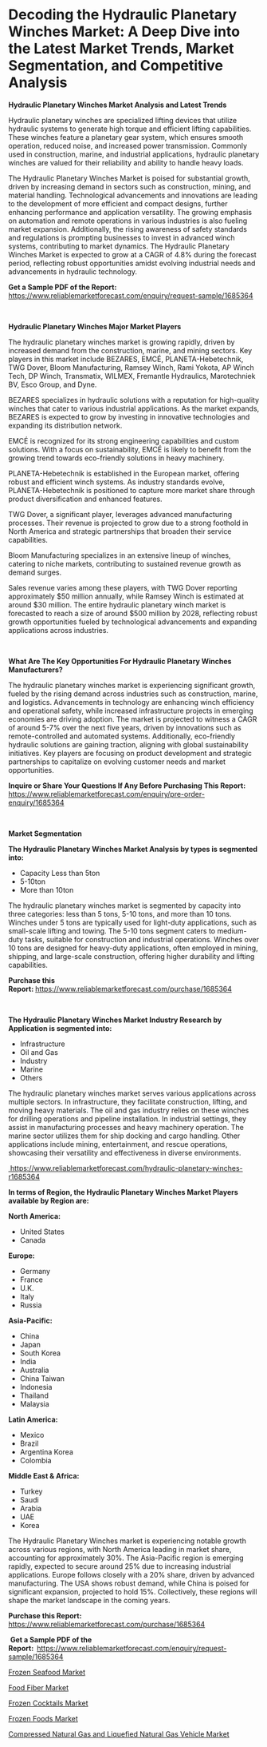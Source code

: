 <p><h1>Decoding the Hydraulic Planetary Winches Market: A Deep Dive into the Latest Market Trends, Market Segmentation, and Competitive Analysis</h1></p><p><strong>Hydraulic Planetary Winches Market Analysis and Latest Trends</strong></p>
<p><p>Hydraulic planetary winches are specialized lifting devices that utilize hydraulic systems to generate high torque and efficient lifting capabilities. These winches feature a planetary gear system, which ensures smooth operation, reduced noise, and increased power transmission. Commonly used in construction, marine, and industrial applications, hydraulic planetary winches are valued for their reliability and ability to handle heavy loads.</p><p>The Hydraulic Planetary Winches Market is poised for substantial growth, driven by increasing demand in sectors such as construction, mining, and material handling. Technological advancements and innovations are leading to the development of more efficient and compact designs, further enhancing performance and application versatility. The growing emphasis on automation and remote operations in various industries is also fueling market expansion. Additionally, the rising awareness of safety standards and regulations is prompting businesses to invest in advanced winch systems, contributing to market dynamics. The Hydraulic Planetary Winches Market is expected to grow at a CAGR of 4.8% during the forecast period, reflecting robust opportunities amidst evolving industrial needs and advancements in hydraulic technology.</p></p>
<p><strong>Get a Sample PDF of the Report:&nbsp;</strong> <a href="https://www.reliablemarketforecast.com/enquiry/request-sample/1685364?utm_campaign=1140&utm_medium=2&utm_source=Github&utm_content=ia&utm_term=17122024&utm_id=hydraulic-planetary-winches">https://www.reliablemarketforecast.com/enquiry/request-sample/1685364</a></p>
<p>&nbsp;</p>
<p><strong>Hydraulic Planetary Winches Major Market Players</strong></p>
<p><p>The hydraulic planetary winches market is growing rapidly, driven by increased demand from the construction, marine, and mining sectors. Key players in this market include BEZARES, EMCÉ, PLANETA-Hebetechnik, TWG Dover, Bloom Manufacturing, Ramsey Winch, Rami Yokota, AP Winch Tech, DP Winch, Transmatix, WILMEX, Fremantle Hydraulics, Marotechniek BV, Esco Group, and Dyne. </p><p>BEZARES specializes in hydraulic solutions with a reputation for high-quality winches that cater to various industrial applications. As the market expands, BEZARES is expected to grow by investing in innovative technologies and expanding its distribution network.</p><p>EMCÉ is recognized for its strong engineering capabilities and custom solutions. With a focus on sustainability, EMCÉ is likely to benefit from the growing trend towards eco-friendly solutions in heavy machinery.</p><p>PLANETA-Hebetechnik is established in the European market, offering robust and efficient winch systems. As industry standards evolve, PLANETA-Hebetechnik is positioned to capture more market share through product diversification and enhanced features.</p><p>TWG Dover, a significant player, leverages advanced manufacturing processes. Their revenue is projected to grow due to a strong foothold in North America and strategic partnerships that broaden their service capabilities.</p><p>Bloom Manufacturing specializes in an extensive lineup of winches, catering to niche markets, contributing to sustained revenue growth as demand surges.</p><p>Sales revenue varies among these players, with TWG Dover reporting approximately $50 million annually, while Ramsey Winch is estimated at around $30 million. The entire hydraulic planetary winch market is forecasted to reach a size of around $500 million by 2028, reflecting robust growth opportunities fueled by technological advancements and expanding applications across industries.</p></p>
<p>&nbsp;</p>
<p><strong>What Are The Key Opportunities For Hydraulic Planetary Winches Manufacturers?</strong></p>
<p><p>The hydraulic planetary winches market is experiencing significant growth, fueled by the rising demand across industries such as construction, marine, and logistics. Advancements in technology are enhancing winch efficiency and operational safety, while increased infrastructure projects in emerging economies are driving adoption. The market is projected to witness a CAGR of around 5-7% over the next five years, driven by innovations such as remote-controlled and automated systems. Additionally, eco-friendly hydraulic solutions are gaining traction, aligning with global sustainability initiatives. Key players are focusing on product development and strategic partnerships to capitalize on evolving customer needs and market opportunities.</p></p>
<p><strong>Inquire or Share Your Questions If Any Before Purchasing This Report:</strong> <a href="https://www.reliablemarketforecast.com/enquiry/pre-order-enquiry/1685364?utm_campaign=1140&utm_medium=2&utm_source=Github&utm_content=ia&utm_term=17122024&utm_id=hydraulic-planetary-winches">https://www.reliablemarketforecast.com/enquiry/pre-order-enquiry/1685364</a></p>
<p>&nbsp;</p>
<p><strong>Market Segmentation</strong></p>
<p><strong>The Hydraulic Planetary Winches Market Analysis by types is segmented into:</strong></p>
<p><ul><li>Capacity Less than 5ton</li><li>5-10ton</li><li>More than 10ton</li></ul></p>
<p><p>The hydraulic planetary winches market is segmented by capacity into three categories: less than 5 tons, 5-10 tons, and more than 10 tons. Winches under 5 tons are typically used for light-duty applications, such as small-scale lifting and towing. The 5-10 tons segment caters to medium-duty tasks, suitable for construction and industrial operations. Winches over 10 tons are designed for heavy-duty applications, often employed in mining, shipping, and large-scale construction, offering higher durability and lifting capabilities.</p></p>
<p><strong>Purchase this Report:&nbsp;</strong><a href="https://www.reliablemarketforecast.com/purchase/1685364?utm_campaign=1140&utm_medium=2&utm_source=Github&utm_content=ia&utm_term=17122024&utm_id=hydraulic-planetary-winches">https://www.reliablemarketforecast.com/purchase/1685364</a></p>
<p>&nbsp;</p>
<p><strong>The Hydraulic Planetary Winches Market Industry Research by Application is segmented into:</strong></p>
<p><ul><li>Infrastructure</li><li>Oil and Gas</li><li>Industry</li><li>Marine</li><li>Others</li></ul></p>
<p><p>The hydraulic planetary winches market serves various applications across multiple sectors. In infrastructure, they facilitate construction, lifting, and moving heavy materials. The oil and gas industry relies on these winches for drilling operations and pipeline installation. In industrial settings, they assist in manufacturing processes and heavy machinery operation. The marine sector utilizes them for ship docking and cargo handling. Other applications include mining, entertainment, and rescue operations, showcasing their versatility and effectiveness in diverse environments.</p></p>
<p><a href="https://www.reliablemarketforecast.com/hydraulic-planetary-winches-r1685364?utm_campaign=1140&utm_medium=2&utm_source=Github&utm_content=ia&utm_term=17122024&utm_id=hydraulic-planetary-winches">&nbsp;https://www.reliablemarketforecast.com/hydraulic-planetary-winches-r1685364</a></p>
<p><strong>In terms of Region, the Hydraulic Planetary Winches Market Players available by Region are:</strong></p>
<p>
    <p> <strong> North America: </strong>
        <ul>
            <li>United States</li>
            <li>Canada</li>
        </ul>
        </p> 
    <p> <strong> Europe: </strong>
        <ul>
            <li>Germany</li>
            <li>France</li>
            <li>U.K.</li>
            <li>Italy</li>
            <li>Russia</li>
        </ul>
        </p> 
    <p> <strong> Asia-Pacific: </strong>
        <ul>
            <li>China</li>
            <li>Japan</li>
            <li>South Korea</li>
            <li>India</li>
            <li>Australia</li>
            <li>China Taiwan</li>
            <li>Indonesia</li>
            <li>Thailand</li>
            <li>Malaysia</li>
        </ul>
        </p> 
    <p> <strong> Latin America: </strong>
        <ul>
            <li>Mexico</li>
            <li>Brazil</li>
            <li>Argentina Korea</li>
            <li>Colombia</li>
        </ul>
        </p> 
    <p> <strong> Middle East & Africa: </strong>
        <ul>
            <li>Turkey</li>
            <li>Saudi</li>
            <li>Arabia</li>
            <li>UAE</li>
            <li>Korea</li>
        </ul>
    </p>
    </p>
<p><p>The Hydraulic Planetary Winches market is experiencing notable growth across various regions, with North America leading in market share, accounting for approximately 30%. The Asia-Pacific region is emerging rapidly, expected to secure around 25% due to increasing industrial applications. Europe follows closely with a 20% share, driven by advanced manufacturing. The USA shows robust demand, while China is poised for significant expansion, projected to hold 15%. Collectively, these regions will shape the market landscape in the coming years.</p></p>
<p><strong>Purchase this Report: </strong><a href="https://www.reliablemarketforecast.com/purchase/1685364?utm_campaign=1140&utm_medium=2&utm_source=Github&utm_content=ia&utm_term=17122024&utm_id=hydraulic-planetary-winches">https://www.reliablemarketforecast.com/purchase/1685364</a></p>
<p>&nbsp;<strong>Get a Sample PDF of the Report:&nbsp;&nbsp;</strong><a href="https://www.reliablemarketforecast.com/enquiry/request-sample/1685364?utm_campaign=1140&utm_medium=2&utm_source=Github&utm_content=ia&utm_term=17122024&utm_id=hydraulic-planetary-winches">https://www.reliablemarketforecast.com/enquiry/request-sample/1685364</a></p>
<p><strong></strong></p>
<p><p><a href="https://www.linkedin.com/pulse/frozen-seafood-market-forecasted-from-2024-2031-expanding-evzie?utm_campaign=1140&utm_medium=2&utm_source=Github&utm_content=ia&utm_term=17122024&utm_id=hydraulic-planetary-winches">Frozen Seafood Market</a></p><p><a href="https://www.linkedin.com/pulse/food-fiber-market-study-report-includinginformation-size-a4dne?utm_campaign=1140&utm_medium=2&utm_source=Github&utm_content=ia&utm_term=17122024&utm_id=hydraulic-planetary-winches">Food Fiber Market</a></p><p><a href="https://www.linkedin.com/pulse/whats-powering-frozen-cocktails-market-key-growth-drivers-3y06e?utm_campaign=1140&utm_medium=2&utm_source=Github&utm_content=ia&utm_term=17122024&utm_id=hydraulic-planetary-winches">Frozen Cocktails Market</a></p><p><a href="https://www.linkedin.com/pulse/frozen-foods-market-analysis-shows-detailed-trends-demand-supply-dvoze?utm_campaign=1140&utm_medium=2&utm_source=Github&utm_content=ia&utm_term=17122024&utm_id=hydraulic-planetary-winches">Frozen Foods Market</a></p><p><a href="https://github.com/AKSHATREPORTPRIME/Market-Research-Report-List-6/blob/main/compressed-natural-gas-and-liquefied-natural-gas-vehicle-market.md?utm_campaign=1140&utm_medium=2&utm_source=Github&utm_content=ia&utm_term=17122024&utm_id=hydraulic-planetary-winches">Compressed Natural Gas and Liquefied Natural Gas Vehicle Market</a></p></p>